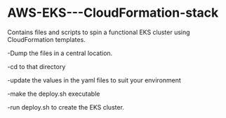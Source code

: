 # AWS-EKS---CloudFormation-stack
Contains files and scripts to spin a functional EKS cluster using CloudFormation templates.

-Dump the files in a central location.

-cd to that directory

-update the values in the yaml files to suit your environment

-make the deploy.sh executable

-run deploy.sh to create the EKS cluster.

